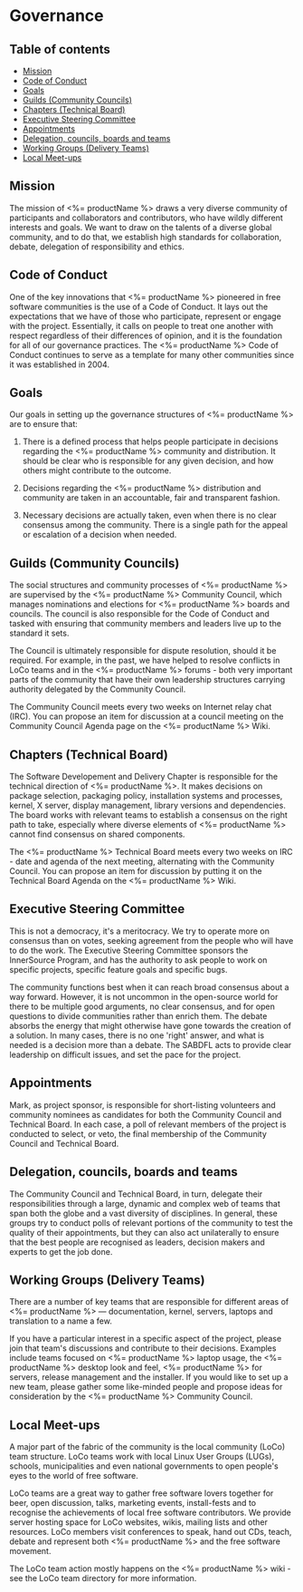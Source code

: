 # Governance

## Table of contents

<!-- toc -->

- [Mission](#mission)
- [Code of Conduct](#code-of-conduct)
- [Goals](#goals)
- [Guilds (Community Councils)](#guilds-community-councils)
- [Chapters (Technical Board)](#chapters-technical-board)
- [Executive Steering Committee](#executive-steering-committee)
- [Appointments](#appointments)
- [Delegation, councils, boards and teams](#delegation-councils-boards-and-teams)
- [Working Groups (Delivery Teams)](#working-groups-delivery-teams)
- [Local Meet-ups](#local-meet-ups)

<!-- tocstop -->

## Mission

The mission of <%= productName %> draws a very diverse community of participants and collaborators and contributors, who have wildly different interests and goals. We want to draw on the talents of a diverse global community, and to do that, we establish high standards for collaboration, debate, delegation of responsibility and ethics.

## Code of Conduct

One of the key innovations that <%= productName %> pioneered in free software communities is the use of a Code of Conduct. It lays out the expectations that we have of those who participate, represent or engage with the project. Essentially, it calls on people to treat one another with respect regardless of their differences of opinion, and it is the foundation for all of our governance practices. The <%= productName %> Code of Conduct continues to serve as a template for many other communities since it was established in 2004.

## Goals

Our goals in setting up the governance structures of <%= productName %> are to ensure that:

1. There is a defined process that helps people participate in decisions regarding the <%= productName %> community and distribution. It should be clear who is responsible for any given decision, and how others might contribute to the outcome.

1. Decisions regarding the <%= productName %> distribution and community are taken in an accountable, fair and transparent fashion.

1. Necessary decisions are actually taken, even when there is no clear consensus among the community. There is a single path for the appeal or escalation of a decision when needed.

## Guilds (Community Councils)

The social structures and community processes of <%= productName %> are supervised by the <%= productName %> Community Council, which manages nominations and elections for <%= productName %> boards and councils. The council is also responsible for the Code of Conduct and tasked with ensuring that community members and leaders live up to the standard it sets.

The Council is ultimately responsible for dispute resolution, should it be required. For example, in the past, we have helped to resolve conflicts in LoCo teams and in the <%= productName %> forums - both very important parts of the community that have their own leadership structures carrying authority delegated by the Community Council.

The Community Council meets every two weeks on Internet relay chat (IRC). You can propose an item for discussion at a council meeting on the Community Council Agenda page on the <%= productName %> Wiki.

## Chapters (Technical Board)

The Software Developement and Delivery Chapter is responsible for the technical direction of <%= productName %>. It makes decisions on package selection, packaging policy, installation systems and processes, kernel, X server, display management, library versions and dependencies. The board works with relevant teams to establish a consensus on the right path to take, especially where diverse elements of <%= productName %> cannot find consensus on shared components.

The <%= productName %> Technical Board meets every two weeks on IRC - date and agenda of the next meeting, alternating with the Community Council. You can propose an item for discussion by putting it on the Technical Board Agenda on the <%= productName %> Wiki.

## Executive Steering Committee

This is not a democracy, it's a meritocracy. We try to operate more on consensus than on votes, seeking agreement from the people who will have to do the work. The Executive Steering Committee sponsors the InnerSource Program, and has the authority to ask people to work on specific projects, specific feature goals and specific bugs.

The community functions best when it can reach broad consensus about a way forward. However, it is not uncommon in the open-source world for there to be multiple good arguments, no clear consensus, and for open questions to divide communities rather than enrich them. The debate absorbs the energy that might otherwise have gone towards the creation of a solution. In many cases, there is no one 'right' answer, and what is needed is a decision more than a debate. The SABDFL acts to provide clear leadership on difficult issues, and set the pace for the project.

## Appointments

Mark, as project sponsor, is responsible for short-listing volunteers and community nominees as candidates for both the Community Council and Technical Board. In each case, a poll of relevant members of the project is conducted to select, or veto, the final membership of the Community Council and Technical Board.

## Delegation, councils, boards and teams

The Community Council and Technical Board, in turn, delegate their responsibilities through a large, dynamic and complex web of teams that span both the globe and a vast diversity of disciplines. In general, these groups try to conduct polls of relevant portions of the community to test the quality of their appointments, but they can also act unilaterally to ensure that the best people are recognised as leaders, decision makers and experts to get the job done.

## Working Groups (Delivery Teams)

There are a number of key teams that are responsible for different areas of <%= productName %> — documentation, kernel, servers, laptops and translation to a name a few.

If you have a particular interest in a specific aspect of the project, please join that team's discussions and contribute to their decisions. Examples include teams focused on <%= productName %> laptop usage, the <%= productName %> desktop look and feel, <%= productName %> for servers, release management and the installer. If you would like to set up a new team, please gather some like-minded people and propose ideas for consideration by the <%= productName %> Community Council.

## Local Meet-ups

A major part of the fabric of the community is the local community (LoCo) team structure. LoCo teams work with local Linux User Groups (LUGs), schools, municipalities and even national governments to open people's eyes to the world of free software.

LoCo teams are a great way to gather free software lovers together for beer, open discussion, talks, marketing events, install-fests and to recognise the achievements of local free software contributors. We provide server hosting space for LoCo websites, wikis, mailing lists and other resources. LoCo members visit conferences to speak, hand out CDs, teach, debate and represent both <%= productName %> and the free software movement.

The LoCo team action mostly happens on the <%= productName %> wiki - see the LoCo team directory for more information.